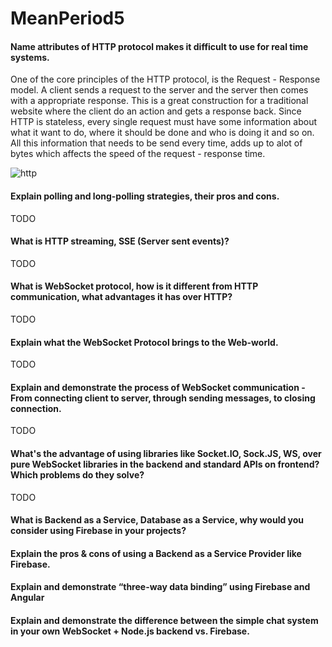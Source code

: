 # MeanPeriod5

#### Name attributes of HTTP protocol makes it difficult to use for real time systems.

One of the core principles of the HTTP protocol, is the Request - Response model.
A client sends a request to the server and the server then comes with a appropriate response.
This is a great construction for a traditional website where the client do an action and gets a response back.
Since HTTP is stateless, every single request must have some information about what it want to do, where it should be done and who is doing it and so on.
All this information that needs to be send every time, adds up to alot of bytes which affects the speed of the request - response time.

![http]


#### Explain polling and long-polling strategies, their pros and cons.
TODO

#### What is HTTP streaming, SSE (Server sent events)?
TODO

#### What is WebSocket protocol, how is it different from HTTP communication, what advantages it has over HTTP?
TODO

#### Explain what the WebSocket Protocol brings to the Web-world.
TODO

#### Explain and demonstrate the process of WebSocket communication - From connecting client to server, through sending messages, to closing connection.
TODO

#### What's the advantage of using libraries like Socket.IO, Sock.JS, WS, over pure WebSocket libraries in the backend and standard APIs on frontend? Which problems do they solve?
TODO

#### What is Backend as a Service, Database as a Service, why would you consider using Firebase in your projects?


#### Explain the pros & cons of using a Backend as a Service Provider like Firebase.


#### Explain and demonstrate “three-way data binding” using Firebase and Angular


#### Explain and demonstrate the difference between the simple chat system in your own WebSocket + Node.js backend vs. Firebase.




[http]: http://imgur.com/Nf7V4Rv "HTTP"
